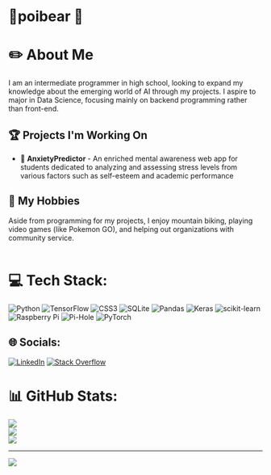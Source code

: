# 🌵poibear 🌵
# ✏️ About Me
I am an intermediate programmer in high school, looking to expand my knowledge about the emerging world of AI through my projects. I aspire to major in Data Science, focusing mainly on backend programming rather than front-end.

## 🏆 Projects I'm Working On
- 🧠 **AnxietyPredictor** - An enriched mental awareness web app for students dedicated to analyzing and assessing stress levels from various factors such as self-esteem and academic performance

## 🚵 My Hobbies
Aside from programming for my projects, I enjoy mountain biking, playing video games (like Pokemon GO), and helping out organizations with community service.<br><br>

# 💻 Tech Stack:
![Python](https://img.shields.io/badge/python-3670A0?style=for-the-badge&logo=python&logoColor=ffdd54) ![TensorFlow](https://img.shields.io/badge/TensorFlow-%23FF6F00.svg?style=for-the-badge&logo=TensorFlow&logoColor=white) ![CSS3](https://img.shields.io/badge/css3-%231572B6.svg?style=for-the-badge&logo=css3&logoColor=white) ![SQLite](https://img.shields.io/badge/sqlite-%2307405e.svg?style=for-the-badge&logo=sqlite&logoColor=white) ![Pandas](https://img.shields.io/badge/pandas-%23150458.svg?style=for-the-badge&logo=pandas&logoColor=white) ![Keras](https://img.shields.io/badge/Keras-%23D00000.svg?style=for-the-badge&logo=Keras&logoColor=white) ![scikit-learn](https://img.shields.io/badge/scikit--learn-%23F7931E.svg?style=for-the-badge&logo=scikit-learn&logoColor=white) ![Raspberry Pi](https://img.shields.io/badge/-RaspberryPi-C51A4A?style=for-the-badge&logo=Raspberry-Pi) ![Pi-Hole](https://img.shields.io/badge/pihole-%2396060C.svg?style=for-the-badge&logo=pi-hole&logoColor=white) ![PyTorch](https://img.shields.io/badge/PyTorch-%23EE4C2C.svg?style=for-the-badge&logo=PyTorch&logoColor=white)

## 🌐 Socials:
[![LinkedIn](https://img.shields.io/badge/LinkedIn-%230077B5.svg?logo=linkedin&logoColor=white)](https://linkedin.com/in/joshleenguyen) [![Stack Overflow](https://img.shields.io/badge/-Stackoverflow-FE7A16?logo=stack-overflow&logoColor=white)](https://stackoverflow.com/users/8341844) 

# 📊 GitHub Stats:
![](https://github-readme-stats.vercel.app/api?username=poibear&theme=tokyonight&hide_border=true&include_all_commits=false&count_private=false)<br/>
![](https://github-readme-streak-stats.herokuapp.com/?user=poibear&theme=tokyonight&hide_border=true)<br/>
![](https://github-readme-stats.vercel.app/api/top-langs/?username=poibear&theme=tokyonight&hide_border=true&include_all_commits=false&count_private=false&layout=compact)

---
[![](https://visitcount.itsvg.in/api?id=poibear&icon=0&color=6)](https://visitcount.itsvg.in)
